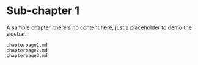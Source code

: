 # Sub-chapter 1

A sample chapter, there's no content here, just a placeholder to demo the sidebar.

```{toctree}
chapterpage1.md
chapterpage2.md
chapterpage3.md
```
